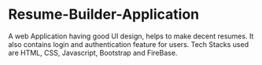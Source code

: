 # Resume-Builder-Application
A web Application having good UI design, helps to make decent resumes. It also contains login and authentication feature for users. Tech Stacks used are HTML, CSS, Javascript, Bootstrap and FireBase.
